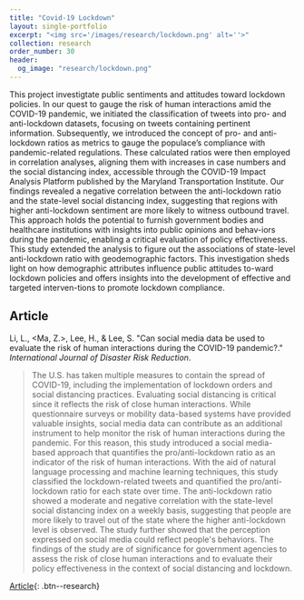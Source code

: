 ```yaml
---
title: "Covid-19 Lockdown"
layout: single-portfolio
excerpt: "<img src='/images/research/lockdown.png' alt=''>"
collection: research
order_number: 30
header: 
  og_image: "research/lockdown.png"
---
```


This project investigtate public sentiments and attitudes toward lockdown policies. In our quest to gauge the risk of human interactions amid the COVID-19 pandemic, we initiated the classification of tweets into pro- and anti-lockdown datasets, focusing on tweets containing pertinent information. Subsequently, we introduced the concept of pro- and anti-lockdown ratios as metrics to gauge the populace’s compliance with pandemic-related regulations. These calculated ratios were then employed in correlation analyses, aligning them with increases in case numbers and the social distancing index, accessible through the COVID-19 Impact Analysis Platform published by the Maryland Transportation Institute. Our findings revealed a negative correlation between the anti-lockdown ratio and the state-level social distancing index, suggesting that regions with higher anti-lockdown sentiment are more likely to witness outbound travel. This approach holds the potential to furnish government bodies and healthcare institutions with insights into public opinions and behav-iors during the pandemic, enabling a critical evaluation of policy effectiveness. This study extended the analysis to figure out the associations of state-level anti-lockdown ratio with geodemographic factors. This investigation sheds light on how demographic attributes influence public attitudes to-ward lockdown policies and offers insights into the development of effective and targeted interven-tions to promote lockdown compliance. 

## Article

Li, L., <Ma, Z.>, Lee, H., & Lee, S. "Can social media data be used to evaluate the risk of human interactions during the COVID-19 pandemic?." *International Journal of Disaster Risk Reduction*.

> The U.S. has taken multiple measures to contain the spread of COVID-19, including the implementation of lockdown orders and social distancing practices. Evaluating social distancing is critical since it reflects the risk of close human interactions. While questionnaire surveys or mobility data-based systems have provided valuable insights, social media data can contribute as an additional instrument to help monitor the risk of human interactions during the pandemic. For this reason, this study introduced a social media-based approach that quantifies the pro/anti-lockdown ratio as an indicator of the risk of human interactions. With the aid of natural language processing and machine learning techniques, this study classified the lockdown-related tweets and quantified the pro/anti-lockdown ratio for each state over time. The anti-lockdown ratio showed a moderate and negative correlation with the state-level social distancing index on a weekly basis, suggesting that people are more likely to travel out of the state where the higher anti-lockdown level is observed. The study further showed that the perception expressed on social media could reflect people's behaviors. The findings of the study are of significance for government agencies to assess the risk of close human interactions and to evaluate their policy effectiveness in the context of social distancing and lockdown.

[Article](https://doi.org/10.1016/j.ijdrr.2021.102142){: .btn--research} 


